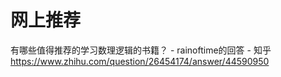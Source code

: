 # 网上推荐






有哪些值得推荐的学习数理逻辑的书籍？ \- rainoftime的回答 - 知乎 https://www.zhihu.com/question/26454174/answer/44590950

































